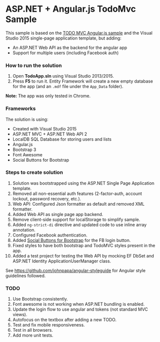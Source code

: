 # ASP.NET + Angular.js TodoMvc Sample

This sample is based on the [TODO MVC Angular.js sample](http://todomvc.com/examples/angularjs/#/) and the Visual Studio 2015 single-page application template, but adding:
* An ASP.NET Web API as the backend for the angular app
* Support for multiple users (including Facebook auth)

### How to run the solution
1. Open **TodoApp.sln** using Visual Studio 2013/2015.
2. Press **F5** to run it. Entity Framework will create a new empty database for the app (and an `.mdf` file under the `App_Data` folder).

**Note:** The app was only tested in Chrome.
	
### Frameworks
The solution is using:
* Created with Visual Studio 2015
* ASP.NET MVC + ASP.NET Web API 2
* LocalDB SQL Database for storing users and lists
* Angular.js
* Bootstrap 3
* Font Awesome
* Social Buttons for Bootstrap
	
### Steps to create solution

1. Solution was bootstrapped using the ASP.NET Single Page Application template. 
1. Removed all non-essential auth features (2-factor-auth, account lockout, password recovery, etc.).
1. Web API: Configured Json formatter as default and removed XML formatter.
1. Added Web API as single page app backend.
1. Remove client-side support for localStorage to simplify sample.
1. Added `ng-strict-di` directive and updated code to use inline array annotation.
1. Configured Facebook authentication.
1. Added [Social Buttons for Bootstrap](http://lipis.github.io/bootstrap-social/) for the FB login button.
1. Fixed styles to have both bootstrap and TodoMVC styles present in the app.
1. Added a test project for testing the Web API by mocking EF DbSet and ASP.NET Identity ApplicationUserManager class.

See https://github.com/johnpapa/angular-styleguide for Angular style guidelines followed.

### TODO
1. Use Bootstrap consistently.
1. Font awesome is not working when ASP.NET bundling is enabled.
1. Update the login flow to use angular and tokens (not standard MVC views).
1. Autofocus on the textbox after adding a new TODO.
1. Test and fix mobile responsiveness.
1. Test in all browsers.
1. Add more unit tests.

